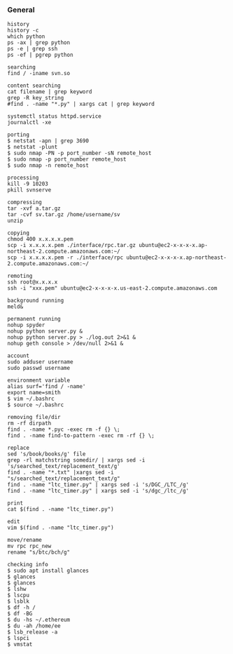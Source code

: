 ### General

    history
    history -c
    which python
    ps -ax | grep python
    ps -e | grep ssh
    ps -ef | pgrep python
    
    searching
    find / -iname svn.so
    
    content searching
    cat filename | grep keyword
    grep -R key_string
    #find . -name "*.py" | xargs cat | grep keyword
    
    systemctl status httpd.service
    journalctl -xe
    
    porting
    $ netstat -apn | grep 3690
    $ netstat -plunt
    $ sudo nmap -PN -p port_number -sN remote_host
    $ sudo nmap -p port_number remote_host
    $ sudo nmap -n remote_host
    
    processing
    kill -9 10203
    pkill svnserve
    
    compressing
    tar -xvf a.tar.gz
    tar -cvf sv.tar.gz /home/username/sv
    unzip
    
    copying
    chmod 400 x.x.x.x.pem
    scp -i x.x.x.x.pem ./interface/rpc.tar.gz ubuntu@ec2-x-x-x-x.ap-northeast-2.compute.amazonaws.com:~/
    scp -i x.x.x.x.pem -r ./interface/rpc ubuntu@ec2-x-x-x-x.ap-northeast-2.compute.amazonaws.com:~/
    
    remoting
    ssh root@x.x.x.x
    ssh -i "xxx.pem" ubuntu@ec2-x-x-x-x.us-east-2.compute.amazonaws.com
    
    background running
    meld&
    
    permanent running
    nohup spyder
    nohup python server.py &
    nohup python server.py > ./log.out 2>&1 &
    nohup geth console > /dev/null 2>&1 &
    
    account
    sudo adduser username
    sudo passwd username
    
    environment variable
    alias surf='find / -name'
    export name=smith
    $ vim ~/.bashrc
    $ source ~/.bashrc
    
    removing file/dir
    rm -rf dirpath
    find . -name *.pyc -exec rm -f {} \;
    find . -name find-to-pattern -exec rm -rf {} \;
    
    replace
    sed 's/book/books/g' file
    grep -rl matchstring somedir/ | xargs sed -i 's/searched_text/replacement_text/g'
    find . -name "*.txt" |xargs sed -i "s/searched_text/replacement_text/g"
    find . -name "ltc_timer.py" | xargs sed -i 's/DGC_/LTC_/g'
    find . -name "ltc_timer.py" | xargs sed -i 's/dgc_/ltc_/g'
    
    print
    cat $(find . -name "ltc_timer.py")
        
    edit
    vim $(find . -name "ltc_timer.py")
    
    move/rename
    mv rpc rpc_new
    rename "s/btc/bch/g"
    
    checking info
    $ sudo apt install glances
    $ glances
    $ glances
    $ lshw
    $ lscpu
    $ lsblk
    $ df -h /
    $ df -BG
    $ du -hs ~/.ethereum
    $ du -ah /home/ee
    $ lsb_release -a
    $ lspci
    $ vmstat
    
